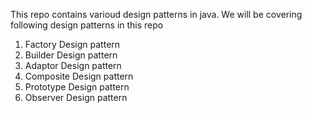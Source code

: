 This repo contains varioud design patterns in java.
We will be covering following design patterns in this repo

1. Factory Design pattern
2. Builder Design pattern
3. Adaptor Design pattern
4. Composite Design pattern
5. Prototype Design pattern
6. Observer Design pattern
